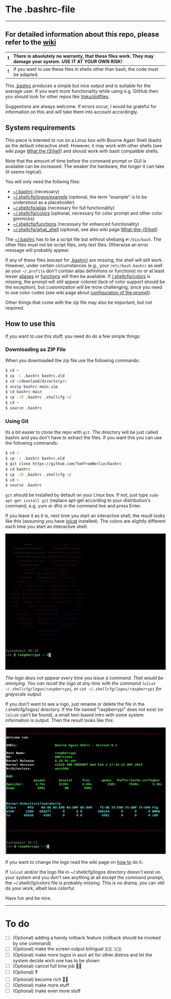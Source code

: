 # The .bashrc-file

--------------------------------------------------------------------------------------------------------------------------

## For detailed information about this repo, please refer to the [wiki](/../../../../../TomfromBerlin/bashrc/wiki)

| ❗ | There is absolutely no warranty, that these files work. They may damage your system. USE IT AT YOUR OWN RISK!|
|-|:-|
| ❗ | If you want to use these files in shells other than bash, the code must be adapted.|

This [.bashrc](/.bashrc) produces a simple but nice output and is suitable for the average user. If you want more functionality while using e.g. GitHub then you should look for other repos like [Voku/dotfiles](../../../../../voku/dotfiles).

Suggestions are always welcome. If errors occur, I would be grateful for information on this and will take them into account accordingly.

## System requirements

This piece is intented to run on a Linux box with Bourne Again Shell (bash) as the default interactive shell. However, it may work with other shells (see wiki page [What the (S)hell](/../../../../..//TomfromBerlin/bashrc/wiki/What-the-(S)hell)) and should work with bash compatible shells.

Note that the amount of time before the command prompt or GUI is available can be increased. The weaker the hardware, the longer it can take (it seems logical).

You will only need the follwing files:

+ [~/.bashrc](/.bashrc) (necessary)
+ [~/.shellcfg/logos/example](/.shellcfg/logos/raspberrypi) (optional, the term "example" is to be understood as a placeholder)
+ [~/.shellcfg/alias](/.shellcfg/alias) (necessary for full functionality)
+ [~/.shellcfg/colors](/.shellcfg/colors) (optional, necessary for color prompt and other color gimmicks)
+ [~/.shellcfg/functions](/.shellcfg/functions) (necessary for enhanced functionality)
+ [~/.shellcfg/what_shell](/.shellcfg/what_shell) (optional, see also wiki page [What-the-(S)hell](/../../../../..//TomfromBerlin/bashrc/wiki/What-the-(S)hell))

The [~/.bashrc](/.bashrc) has to be a script file but without shebang `#!/bin/bash`. The other files must not be script files, only text files. Otherwise an error message will probably appear.

If any of these files (except for [.bashrc](/.bashrc)) are missing, the shell will still work. However, under certain circumstances (e.g., your `/etc/bash.bashrc` as well as your `~/.profile` don't contain alias definitions or functions) no or at least lesser [aliases](/.shellcfg/alias) or [functions](/.shellcfg/functions) will then be available. If [/.shellcfg/colors](/.shellcfg/colors) is missing, the prompt will still appear colored (lack of color support should be the exception), but customization will be more challenging, since you need to use color codes (see wiki page about [configuration of the prompt](/../../../../../TomfromBerlin/bashrc/wiki/Configure-your-prompt-conveniently)).

Other things that come with the zip file may also be important, but not required.

## How to use this

If you want to use this stuff, you need do do a few simple things:

### Downloading as ZIP File
When you downloaded the zip file use the following commands:

```bash
$ cd ~
$ cp -i .bashrc bashrc.old
$ cd </download/directory/>
$ unzip bashrc-main.zip
$ cd bashrc-main
$ cp -iR .bashrc .shellcfg ~/
$ cd ~
$ source .bashrc
```  

### Using Git
Its a bit easier to clone the repo with `git`. The directory will be just called bashrc and you don't have to extract the files. If you want this you can use the following commands:

```bash
$ cd ~
$ cp -i .bashrc bashrc.old
$ git clone https://github.com/TomfromBerlin/bashrc
$ cd bashrc
$ cp -iR .bashrc .shellcfg ~/
$ cd ~
$ source .bashrc
```

`git` should be installed by default on your Linux box. If not, just type `sudo apt-get install git` (replace apt-get according to your distribution's command, e.g. yum or dfn) in the command line and press Enter.

If you leave it as it is, next time you start an interactive shell, the result looks like this (assuming you have [lolcat](/../../../../../TomfromBerlin/bashrc/wiki/Optional-Programs) installed). The colors are slightly different each time you start an interactive shell:

![screenshot of the terminal output with logo](terminal_logo.jpg)

_The logo does not appear every time you issue a command. That would be annoying. You can recall the logo at any time with the command `lolcat ~/.shellcfg/logos/raspberrypi`, or `cat ~/.shellcfg/logos/raspberrypi` for grayscale output._

If you don't want to see a logo, just rename or delete the file in the /.shellcfg/logos/ directory. If the file named "raspberrypi" does not exist (or `lolcat` can't be found), a small text-based intro with some system information is output. Then the result looks like this:

![screenshot of the terminal output with intro](terminal_intro.jpg)

If you want to change the logo read the wiki page on [how to](/../../../../../TomfromBerlin/bashrc/wiki/Changing-the-logo) do it.

If `lolcat` and/or the logo file in ~/.shellcfg/logos directory doesn't exist on your system and you don't see anything at all except the command prompt, the ~/.shellcfg/colors file is probably missing. This is no drama, you can still do your work, albeit less colorful.

Have fun and be nice.

--------------------------------------------------------------------------------------------------

# To do

- [ ] \(Optional) adding a handy rollback feature (rollback should be invoked by one command)
- [ ] \(Optional) make the screen output bilingual 🇩🇪 🇺🇸
- [ ] \(Optional) make more logos in ascii art for other distros and let the system decide wich one has to be shown
- [ ] \(Optional) cancel full time job 🏴‍☠️
- [ ] \(Optional) ❓
- [ ] \(Optional) become rich 💎🍾
- [ ] \(Optional) make more stuff
- [ ] \(Optional) make even more stuff
